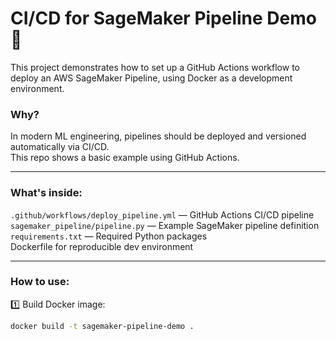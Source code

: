 # CI/CD for SageMaker Pipeline Demo 🚀

This project demonstrates how to set up a GitHub Actions workflow to deploy an AWS SageMaker Pipeline, using Docker as a development environment.

### Why?

In modern ML engineering, pipelines should be deployed and versioned automatically via CI/CD.  
This repo shows a basic example using GitHub Actions.

---

### What's inside:

 `.github/workflows/deploy_pipeline.yml` — GitHub Actions CI/CD pipeline  
 `sagemaker_pipeline/pipeline.py` — Example SageMaker pipeline definition  
 `requirements.txt` — Required Python packages  
 Dockerfile for reproducible dev environment  

---

### How to use:

1️⃣ Build Docker image:  
```bash
docker build -t sagemaker-pipeline-demo .

